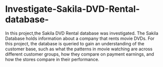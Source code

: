 # Investigate-Sakila-DVD-Rental-database-
In this project,the Sakila DVD Rental database was investigated. The Sakila Database holds information about a company that rents movie DVDs. For this project, the database is queried to gain an understanding of the customer base, such as what the patterns in movie watching are across different customer groups, how they compare on payment earnings, and how the stores compare in their performance.
